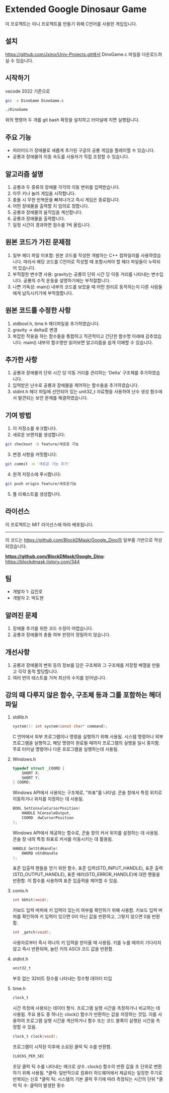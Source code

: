 # Extended Google Dinosaur Game

이 프로젝트는 미니 프로젝트를 만들기 위해 C언어를 사용한 게임입니다.

## 설치

https://github.com/Jxino/Univ-Projects.git에서 DinoGame.c 파일을 다운로드하실 수 있습니다.

## 시작하기

vscode 2022 기준으로
```bash
gcc -o DinoGame DinoGame.c
```
```bash
./DinoGame
```
위의 명령어 두 개를 git bash 확장을 설치하고 터미널에 치면 실행됩니다.

## 주요 기능

- 피라미드가 장애물로 새롭게 추가된 구글의 공룡 게임을 플레이할 수 있습니다.
- 공룡과 장애물의 이동 속도를 사용자가 직접 조정할 수 있습니다.

## 알고리즘 설명

1. 공룡과 두 종류의 장애물 각각의 이동 변위를 입력받습니다.
2. 아무 키나 눌러 게임을 시작합니다.
3. 충돌 시 무한 반복문을 빠져나가고 즉시 게임은 종료됩니다.
4. 어떤 장애물을 출력할 지 임의로 정합니다.
5. 공룡과 장애물의 움직임을 계산합니다.
6. 공룡과 장애물을 출력합니다.
7. 일정 시간이 경과하면 점수를 1씩 올립니다.

## 원본 코드가 가진 문제점

1. 일부 헤더 파일 미포함: 원본 코드를 작성한 개발자는 C++ 컴파일러를 사용하였습니다. 따라서 해당 코드를 C언어로 작성할 때 포함시켜야 할 헤더 파일들이 누락되어 있습니다.
2. 부적절한 변수명 사용: gravity는 공룡의 단위 시간 당 이동 거리를 나타내는 변수입니다. 공룡의 수직 운동을 설명하기에는 부적절합니다.
3. 나쁜 가독성: main() 내부의 코드를 보았을 때 어떤 원리로 동작하는지 다른 사람들에게 납득시키기에 부적절합니다.

## 원본 코드를 수정한 사항

1. stdbool.h, time.h 헤더파일을 추가하였습니다.
2. gravity -> delta로 변경
3. 복잡한 작용을 하는 함수들을 통합하고 직관적이고 간단한 함수명 아래에 감추었습니다. main() 내부의 함수명만 읽어보면 알고리즘을 쉽게 이해할 수 있습니다.

## 추가한 사항

1. 공룡과 장애물의 단위 시간 당 이동 거리를 관리하는 'Delta' 구조체를 추가하였습니다.
2. 입력받은 난수로 공룡과 장애물을 제어하는 함수들을 추가하였습니다.
3. stdint.h 헤더 파일에 선언되어 있는 unit32_t 자료형을 사용하여 난수 생성 함수에서 발견되는 보안 문제를 해결하였습니다.

## 기여 방법

1. 이 저장소를 포크합니다.
2. 새로운 브랜치를 생성합니다: 
```bash
git checkout -b feature/새로운 기능
```
3. 변경 사항을 커밋합니다: 
```bash
git commit -m '새로운 기능 추가'
```
4. 원격 저장소에 푸시합니다: 
```bash
git push origin feature/새로운기능
```
5. 풀 리퀘스트를 생성합니다.

## 라이선스

이 프로젝트는 MIT 라이선스에 따라 배포됩니다.

---

이 코드는 https://github.com/BlockDMask/Google_Dino의 일부를 기반으로 작성되었습니다.

**https://github.com/BlockDMask/Google_Dino**: https://blockdmask.tistory.com/344

## 팀

- 개발자 1: 김진호
- 개발자 2: 박도현

## 알려진 문제

1. 장애물 추가를 위한 코드 수정이 어렵습니다.
2. 공룡과 장애물의 충돌 여부 판정이 정밀하지 않습니다.

## 개선사항

1. 공룡과 장애물의 변위 등의 정보를 담은 구조체와 그 구조체를 저장할 배열을 만들고 각각 동적 할당합니다.
2. 여러 번의 테스트를 거쳐 최선의 수치를 얻어냅니다.

## 강의 때 다루지 않은 함수, 구조체 등과 그를 포함하는 헤더 파일
 1) stdlib.h
     
     ```c
     system(): int system(const char* command);
     ```
     C 언어에서 외부 프로그램이나 명령을 실행하기 위해 사용됨. 시스템 명령어나 외부 프로그램을 실행하고, 해당 명령이 완료될 때까지 프로그램의 실행을 일시 중지함. 주로 터미널 명령어나 다른 프로그램을 실행하는데 사용됨.
 
 2) Windows.h
     
     ```c
     typedef struct _COORD {
         SHORT X;
         SHORT Y;
     } COORD;
     ```
     Windows API에서 사용되는 구조체로, "좌표"를 나타냄. 콘솔 창에서 특정 위치로 이동하거나 위치를 지정하는 데 사용됨.
     
     ```c    
     BOOL SetConsoleCursorPosition(
         HANDLE hConsoleOutput,
         COORD  dwCursorPosition
     );
     ```
     Windows API에서 제공하는 함수로, 콘솔 창의 커서 위치를 설정하는 데 사용됨. 콘솔 창 내의 특정 좌표로 커서를 
     이동시키는 데 활용됨.
     
     ```c
     HANDLE GetStdHandle(
         DWORD nStdHandle
     );
     ``` 
     표준 입출력 핸들을 얻기 위한 함수, 표준 입력(STD_INPUT_HANDLE), 표준 출력(STD_OUTPUT_HANDLE), 표준 에러(STD_ERROR_HANDLE)에 대한 핸들을 반환함. 이 함수를 사용하여 표준 입출력을 제어할 수 있음.
 
 3) conio.h
     
     ```c
     int kbhit(void);
     ```
     키보드 입력 버퍼에 키 입력이 있는지 여부를 확인하기 위해 사용함. 키보드 입력 버퍼를 확인하여 키 입력이 있으면 0이 아닌 값을 반환하고, 그렇지 않으면 0을 반환함.
     
     ```c
     int _getch(void);
     ```
     사용자로부터 즉시 하나의 키 입력을 받아올 때 사용됨. 키를 누를 때까지 기다리지 않고 즉시 반환되며, 눌린 키의 ASCII 코드 값을 반환함.
 
 4) stdint.h
     
     ```c
     unit32_t
     ```
     부호 없는 32비트 정수를 나타내는 정수형 데이터 타입
 
 5) time.h
     
     ```c
     clock_t
     ```
     시간 측정에 사용되는 데이터 형식. 프로그램 실행 시간을 측정하거나 비교하는 데 사용됨. 주요 용도 중 하나는 clock() 함수가 반환하는 값을 저장하는 것임. 이를 사용하여 프로그램 실행 시간을 계산하거나 함수 또는 코드 블록이 실행된 시간을 측정할 수 있음.
     
     ```c
     clock_t clock(void);
     ```
     프로그램이 시작된 이후에 소요된 클럭 틱 수를 반환함.

     ```c
     CLOCKS_PER_SEC
     ```
     초당 클럭 틱 수를 나타내는 매크로 상수. clock() 함수의 반환 값을 초 단위로 변환하기 위해 사용됨.
     *클럭: 일반적으로 컴퓨터 하드웨어에서 제공되는 일정한 주기로 반복되는 신호
     *클럭 틱: 시스템의 기본 클럭 주기에 따라 측정되는 시간의 단위
     *클럭 틱 수: 클럭이 발생한 횟수